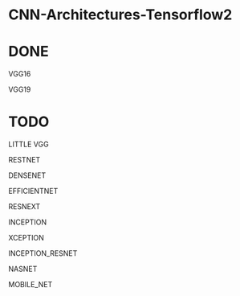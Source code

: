 # CNN-Architectures-Tensorflow2

# DONE

VGG16

VGG19

# TODO

LITTLE VGG

RESTNET

DENSENET

EFFICIENTNET

RESNEXT

INCEPTION

XCEPTION

INCEPTION_RESNET

NASNET

MOBILE_NET
